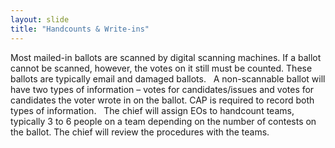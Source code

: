 ```yaml
---
layout: slide
title: "Handcounts & Write-ins"
---
```


Most mailed-in ballots are scanned by digital scanning machines.  If a ballot cannot be scanned, however, the votes on it still must be counted.  These ballots are typically email and damaged ballots.
 
A non-scannable ballot will have two types of information – votes for candidates/issues and votes for candidates the voter wrote in on the ballot.  CAP is required to record both types of information.
 
The chief will assign EOs to handcount teams, typically 3 to 6 people on a team depending on the number of contests on the ballot.  The chief will review the procedures with the teams.
